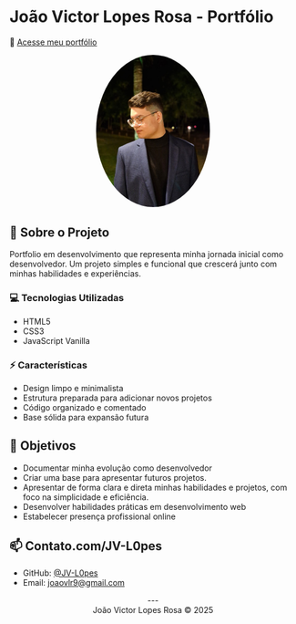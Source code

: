 # João Victor Lopes Rosa - Portfólio
📍 <a href="#" target="_blank" rel="noopener noreferrer">Acesse meu portfólio</a>

<div align="center">
  <img src="./img/pfp.jpg" alt="Profile Picture" width="200" style="border-radius: 50%"/>
</div>

## 🚀 Sobre o Projeto

Portfolio em desenvolvimento que representa minha jornada inicial como desenvolvedor. Um projeto simples e funcional que crescerá junto com minhas habilidades e experiências.

### 💻 Tecnologias Utilizadas

- HTML5
- CSS3
- JavaScript Vanilla

### ⚡ Características

- Design limpo e minimalista
- Estrutura preparada para adicionar novos projetos
- Código organizado e comentado
- Base sólida para expansão futura

## 🎯 Objetivos
- Documentar minha evolução como desenvolvedor
- Criar uma base para apresentar futuros projetos.
- Apresentar de forma clara e direta minhas habilidades e projetos, com foco na simplicidade e eficiência.
- Desenvolver habilidades práticas em desenvolvimento web
- Estabelecer presença profissional online

## 📫 Contato.com/JV-L0pes

- GitHub: [@JV-L0pes](https://github.com/JV-L0pes)
- Email: joaovlr9@gmail.com
<div align="center">
---
<div align="center">
  João Victor Lopes Rosa © 2025</div>

